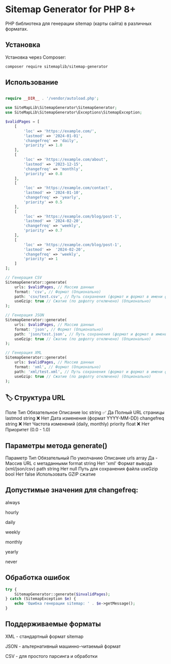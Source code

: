# Sitemap Generator for PHP 8+

PHP библиотека для генерации sitemap (карты сайта) в различных форматах.

## Установка

Установка через Composer:

```bash
composer require sitemaplib/sitemap-generator
```
## Использование 
```php

require __DIR__ . '/vendor/autoload.php';

use SiteMapLib\SitemapGenerator\SitemapGenerator;
use SiteMapLib\SitemapGenerator\Exceptions\SitemapException;

$validPages = [
    [
        'loc' => 'https://example.com/',
        'lastmod' => '2024-01-01',
        'changefreq' => 'daily',
        'priority' => 1.0
    ],
    [
        'loc' => 'https://example.com/about',
        'lastmod' => '2023-12-15',
        'changefreq' => 'monthly',
        'priority' => 0.8
    ],
    [
        'loc' => 'https://example.com/contact',
        'lastmod' => '2024-01-10',
        'changefreq' => 'yearly',
        'priority' => 0.5
    ],
    [
        'loc' => 'https://example.com/blog/post-1',
        'lastmod' => '2024-02-20',
        'changefreq' => 'weekly',
        'priority' => 0.7
    ],
    [
        'loc' => 'https://example.com/blog/post-1',
        'lastmod' =>  '2024-02-20',
        'changefreq' => 'weekly',
        'priority' => 1
    ]
];

// Генерация CSV
SitemapGenerator::generate(
    urls: $validPages, // Массив данных
    format: 'csv', // Формат (Опционально)
    path: 'csv/test.csv', // Путь сохранения (формат и формат в имени файла должны совпадать) (Опционально)
    useGzip: true // Сжатие (по дефолту отключено) (Опционально)
);

// Генерация JSON
SitemapGenerator::generate(
    urls: $validPages, // Массив данных
    format: 'json', // Формат (Опционально)
    path: 'json/test.json', // Путь сохранения (формат и формат в имени файла должны совпадать) (Опционально)
    useGzip: true // Сжатие (по дефолту отключено) (Опционально)
);

// Генерация XML
SitemapGenerator::generate(
    urls: $validPages, // Массив данных 
    format: 'xml', // Формат (Опционально)
    path: 'xml/test.xml', // Путь сохранения (формат и формат в имени файла должны совпадать) (Опционально)
    useGzip: true // Сжатие (по дефолту отключено) (Опционально)
);


```
## 🏷️ Структура URL
Поле	Тип	Обязательное	Описание
loc	string	✅ Да	Полный URL страницы
lastmod	string	❌ Нет	Дата изменения (формат YYYY-MM-DD)
changefreq	string	❌ Нет	Частота изменений (daily, monthly)
priority	float	❌ Нет	Приоритет (0.0 - 1.0)

## Параметры метода generate()
Параметр	Тип	Обязательный	По умолчанию	Описание
urls	array	Да	-	Массив URL с метаданными
format	string	Нет	'xml'	Формат вывода (xml/json/csv)
path	string	Нет	null	Путь для сохранения файла
useGzip	bool	Нет	false	Использовать GZIP сжатие

## Допустимые значения для changefreq:

always

hourly

daily

weekly

monthly

yearly

never

## Обработка ошибок

```php
try {
    SitemapGenerator::generate($invalidPages);
} catch (SitemapException $e) {
    echo 'Ошибка генерации sitemap: ' . $e->getMessage();
}
```

## Поддерживаемые форматы
XML - стандартный формат sitemap

JSON - альтернативный машинно-читаемый формат

CSV - для простого парсинга и обработки

